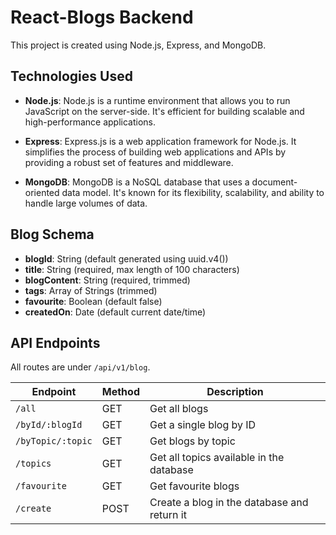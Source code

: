 # React-Blogs Backend

This project is created using Node.js, Express, and MongoDB.

## Technologies Used

- **Node.js**: Node.js is a runtime environment that allows you to run JavaScript on the server-side. It's efficient for building scalable and high-performance applications.

- **Express**: Express.js is a web application framework for Node.js. It simplifies the process of building web applications and APIs by providing a robust set of features and middleware.

- **MongoDB**: MongoDB is a NoSQL database that uses a document-oriented data model. It's known for its flexibility, scalability, and ability to handle large volumes of data.

## Blog Schema

- **blogId**: String (default generated using uuid.v4())
- **title**: String (required, max length of 100 characters)
- **blogContent**: String (required, trimmed)
- **tags**: Array of Strings (trimmed)
- **favourite**: Boolean (default false)
- **createdOn**: Date (default current date/time)

## API Endpoints

All routes are under `/api/v1/blog`.

| Endpoint          | Method | Description                                 |
| ----------------- | ------ | ------------------------------------------- |
| `/all`            | GET    | Get all blogs                               |
| `/byId/:blogId`   | GET    | Get a single blog by ID                     |
| `/byTopic/:topic` | GET    | Get blogs by topic                          |
| `/topics`         | GET    | Get all topics available in the database    |
| `/favourite`      | GET    | Get favourite blogs                         |
| `/create`         | POST   | Create a blog in the database and return it |